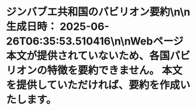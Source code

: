 # ジンバブエ共和国のパビリオン要約\n\n**生成日時：** 2025-06-26T06:35:53.510416\n\nWebページ本文が提供されていないため、各国パビリオンの特徴を要約できません。  本文を提供していただければ、要約を作成いたします。